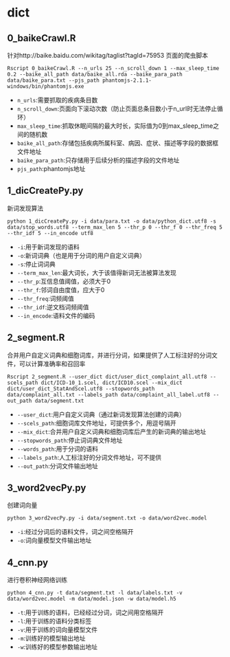 # dict
## 0_baikeCrawl.R
针对http://baike.baidu.com/wikitag/taglist?tagId=75953 页面的爬虫脚本
```shell
Rscript 0_baikeCrawl.R --n_urls 25 --n_scroll_down 1 --max_sleep_time 0.2 --baike_all_path data/baike_all.rda --baike_para_path data/baike_para.txt --pjs_path phantomjs-2.1.1-windows/bin/phantomjs.exe
```
* `n_urls`:需要抓取的疾病条目数
* `n_scroll_down`:页面向下滚动次数（防止页面总条目数小于n_url时无法停止循环）
* `max_sleep_time`:抓取休眠间隔的最大时长，实际值为0到max_sleep_time之间的随机数
* `baike_all_path`:存储包括疾病所属科室、病因、症状、描述等字段的数据框文件地址
* `baike_para_path`:只存储用于后续分析的描述字段的文件地址
* `pjs_path`:phantomjs地址

## 1_dicCreatePy.py
新词发现算法
```shell
python 1_dicCreatePy.py -i data/para.txt -o data/python_dict.utf8 -s data/stop_words.utf8 --term_max_len 5 --thr_p 0 --thr_f 0 --thr_freq 5 --thr_idf 5 --in_encode utf8
```
* `-i`:用于新词发现的语料
* `-o`:新词词典（也是用于分词的用户自定义词典）
* `-s`:停止词词典
* `--term_max_len`:最大词长，大于该值得新词无法被算法发现
* `--thr_p`:互信息值阈值，必须大于0
* `--thr_f`:邻词自由度值，应大于0
* `--thr_freq`:词频阈值
* `--thr_idf`:逆文档词频阈值
* `--in_encode`:语料文件的编码

## 2_segment.R
合并用户自定义词典和细胞词库，并进行分词，如果提供了人工标注好的分词文件，可以计算准确率和召回率
```shell
Rscript 2_segment.R --user_dict dict/user_dict_complaint_all.utf8 --scels_path dict/ICD-10_1.scel, dict/ICD10.scel --mix_dict dict/user_dict_StatAndScel.utf8 --stopwords_path data/complaint_all.txt --labels_path data/complaint_all_label.utf8 --out_path data/segment.txt
```
* `--user_dict`:用户自定义词典（通过新词发现算法创建的词典）
* `--scels_path`:细胞词库文件地址，可提供多个，用逗号隔开
* `--mix_dict`:合并用户自定义词典和细胞词库后产生的新词典的输出地址
* `--stopwords_path`:停止词词典文件地址
* `--words_path`:用于分词的语料
* `--labels_path`:人工标注好的分词文件地址，可不提供
* `--out_path`:分词文件输出地址

## 3_word2vecPy.py
创建词向量
```shell
python 3_word2vecPy.py -i data/segment.txt -o data/word2vec.model
```
* `-i`:经过分词后的语料文件，词之间空格隔开
* `-o`:词向量模型文件输出地址

## 4_cnn.py
进行卷积神经网络训练
```shell
python 4_cnn.py -t data/segment.txt -l data/labels.txt -v data/word2vec.model -m data/model.json -w data/model.h5
```
* `-t`:用于训练的语料，已经经过分词，词之间用空格隔开
* `-l`:用于训练的语料分类标签
* `-v`:用于训练的词向量模型文件
* `-m`:训练好的模型输出地址
* `-w`:训练好的模型参数输出地址
